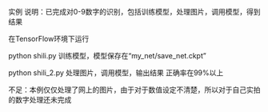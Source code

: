 实例
说明：已完成对0-9数字的识别，包括训练模型，处理图片，调用模型，得到结果

在TensorFlow环境下运行

python shili.py
训练模型，模型保存在“my_net/save_net.ckpt”

python shili_2.py
处理图片，调用模型，输出结果
正确率在99%以上

不足：本例仅仅处理了网上的图片，由于对于数值设定不清楚，所以对于自己实拍的数字处理还未完成
